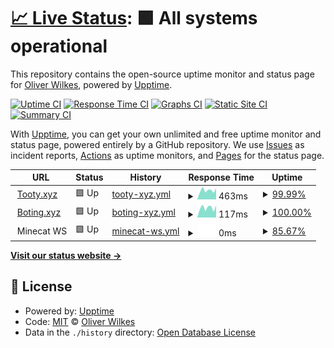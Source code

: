 # [📈 Live Status](https://status.tooty.xyz): <!--live status--> **🟩 All systems operational**

This repository contains the open-source uptime monitor and status page for [Oliver Wilkes](https://status.tooty.xyz), powered by [Upptime](https://github.com/upptime/upptime).

[![Uptime CI](https://github.com/ooliver1/status/workflows/Uptime%20CI/badge.svg)](https://github.com/ooliver1/status/actions?query=workflow%3A%22Uptime+CI%22)
[![Response Time CI](https://github.com/ooliver1/status/workflows/Response%20Time%20CI/badge.svg)](https://github.com/ooliver1/status/actions?query=workflow%3A%22Response+Time+CI%22)
[![Graphs CI](https://github.com/ooliver1/status/workflows/Graphs%20CI/badge.svg)](https://github.com/ooliver1/status/actions?query=workflow%3A%22Graphs+CI%22)
[![Static Site CI](https://github.com/ooliver1/status/workflows/Static%20Site%20CI/badge.svg)](https://github.com/ooliver1/status/actions?query=workflow%3A%22Static+Site+CI%22)
[![Summary CI](https://github.com/ooliver1/status/workflows/Summary%20CI/badge.svg)](https://github.com/ooliver1/status/actions?query=workflow%3A%22Summary+CI%22)

With [Upptime](https://upptime.js.org), you can get your own unlimited and free uptime monitor and status page, powered entirely by a GitHub repository. We use [Issues](https://github.com/ooliver1/status/issues) as incident reports, [Actions](https://github.com/ooliver1/status/actions) as uptime monitors, and [Pages](https://status.tooty.xyz) for the status page.

<!--start: status pages-->
<!-- This summary is generated by Upptime (https://github.com/upptime/upptime) -->
<!-- Do not edit this manually, your changes will be overwritten -->
<!-- prettier-ignore -->
| URL | Status | History | Response Time | Uptime |
| --- | ------ | ------- | ------------- | ------ |
| <img alt="" src="https://favicons.githubusercontent.com/tooty.xyz" height="13"> [Tooty.xyz](https://tooty.xyz) | 🟩 Up | [tooty-xyz.yml](https://github.com/ooliver1/status/commits/HEAD/history/tooty-xyz.yml) | <details><summary><img alt="Response time graph" src="./graphs/tooty-xyz/response-time-week.png" height="20"> 463ms</summary><br><a href="https://status.tooty.xyz/history/tooty-xyz"><img alt="Response time 632" src="https://img.shields.io/endpoint?url=https%3A%2F%2Fraw.githubusercontent.com%2Fooliver1%2Fstatus%2FHEAD%2Fapi%2Ftooty-xyz%2Fresponse-time.json"></a><br><a href="https://status.tooty.xyz/history/tooty-xyz"><img alt="24-hour response time 425" src="https://img.shields.io/endpoint?url=https%3A%2F%2Fraw.githubusercontent.com%2Fooliver1%2Fstatus%2FHEAD%2Fapi%2Ftooty-xyz%2Fresponse-time-day.json"></a><br><a href="https://status.tooty.xyz/history/tooty-xyz"><img alt="7-day response time 463" src="https://img.shields.io/endpoint?url=https%3A%2F%2Fraw.githubusercontent.com%2Fooliver1%2Fstatus%2FHEAD%2Fapi%2Ftooty-xyz%2Fresponse-time-week.json"></a><br><a href="https://status.tooty.xyz/history/tooty-xyz"><img alt="30-day response time 577" src="https://img.shields.io/endpoint?url=https%3A%2F%2Fraw.githubusercontent.com%2Fooliver1%2Fstatus%2FHEAD%2Fapi%2Ftooty-xyz%2Fresponse-time-month.json"></a><br><a href="https://status.tooty.xyz/history/tooty-xyz"><img alt="1-year response time 632" src="https://img.shields.io/endpoint?url=https%3A%2F%2Fraw.githubusercontent.com%2Fooliver1%2Fstatus%2FHEAD%2Fapi%2Ftooty-xyz%2Fresponse-time-year.json"></a></details> | <details><summary><a href="https://status.tooty.xyz/history/tooty-xyz">99.99%</a></summary><a href="https://status.tooty.xyz/history/tooty-xyz"><img alt="All-time uptime 99.99%" src="https://img.shields.io/endpoint?url=https%3A%2F%2Fraw.githubusercontent.com%2Fooliver1%2Fstatus%2FHEAD%2Fapi%2Ftooty-xyz%2Fuptime.json"></a><br><a href="https://status.tooty.xyz/history/tooty-xyz"><img alt="24-hour uptime 99.93%" src="https://img.shields.io/endpoint?url=https%3A%2F%2Fraw.githubusercontent.com%2Fooliver1%2Fstatus%2FHEAD%2Fapi%2Ftooty-xyz%2Fuptime-day.json"></a><br><a href="https://status.tooty.xyz/history/tooty-xyz"><img alt="7-day uptime 99.99%" src="https://img.shields.io/endpoint?url=https%3A%2F%2Fraw.githubusercontent.com%2Fooliver1%2Fstatus%2FHEAD%2Fapi%2Ftooty-xyz%2Fuptime-week.json"></a><br><a href="https://status.tooty.xyz/history/tooty-xyz"><img alt="30-day uptime 99.95%" src="https://img.shields.io/endpoint?url=https%3A%2F%2Fraw.githubusercontent.com%2Fooliver1%2Fstatus%2FHEAD%2Fapi%2Ftooty-xyz%2Fuptime-month.json"></a><br><a href="https://status.tooty.xyz/history/tooty-xyz"><img alt="1-year uptime 99.99%" src="https://img.shields.io/endpoint?url=https%3A%2F%2Fraw.githubusercontent.com%2Fooliver1%2Fstatus%2FHEAD%2Fapi%2Ftooty-xyz%2Fuptime-year.json"></a></details>
| <img alt="" src="https://favicons.githubusercontent.com/boting.xyz" height="13"> [Boting.xyz](https://boting.xyz) | 🟩 Up | [boting-xyz.yml](https://github.com/ooliver1/status/commits/HEAD/history/boting-xyz.yml) | <details><summary><img alt="Response time graph" src="./graphs/boting-xyz/response-time-week.png" height="20"> 117ms</summary><br><a href="https://status.tooty.xyz/history/boting-xyz"><img alt="Response time 219" src="https://img.shields.io/endpoint?url=https%3A%2F%2Fraw.githubusercontent.com%2Fooliver1%2Fstatus%2FHEAD%2Fapi%2Fboting-xyz%2Fresponse-time.json"></a><br><a href="https://status.tooty.xyz/history/boting-xyz"><img alt="24-hour response time 104" src="https://img.shields.io/endpoint?url=https%3A%2F%2Fraw.githubusercontent.com%2Fooliver1%2Fstatus%2FHEAD%2Fapi%2Fboting-xyz%2Fresponse-time-day.json"></a><br><a href="https://status.tooty.xyz/history/boting-xyz"><img alt="7-day response time 117" src="https://img.shields.io/endpoint?url=https%3A%2F%2Fraw.githubusercontent.com%2Fooliver1%2Fstatus%2FHEAD%2Fapi%2Fboting-xyz%2Fresponse-time-week.json"></a><br><a href="https://status.tooty.xyz/history/boting-xyz"><img alt="30-day response time 365" src="https://img.shields.io/endpoint?url=https%3A%2F%2Fraw.githubusercontent.com%2Fooliver1%2Fstatus%2FHEAD%2Fapi%2Fboting-xyz%2Fresponse-time-month.json"></a><br><a href="https://status.tooty.xyz/history/boting-xyz"><img alt="1-year response time 219" src="https://img.shields.io/endpoint?url=https%3A%2F%2Fraw.githubusercontent.com%2Fooliver1%2Fstatus%2FHEAD%2Fapi%2Fboting-xyz%2Fresponse-time-year.json"></a></details> | <details><summary><a href="https://status.tooty.xyz/history/boting-xyz">100.00%</a></summary><a href="https://status.tooty.xyz/history/boting-xyz"><img alt="All-time uptime 100.00%" src="https://img.shields.io/endpoint?url=https%3A%2F%2Fraw.githubusercontent.com%2Fooliver1%2Fstatus%2FHEAD%2Fapi%2Fboting-xyz%2Fuptime.json"></a><br><a href="https://status.tooty.xyz/history/boting-xyz"><img alt="24-hour uptime 100.00%" src="https://img.shields.io/endpoint?url=https%3A%2F%2Fraw.githubusercontent.com%2Fooliver1%2Fstatus%2FHEAD%2Fapi%2Fboting-xyz%2Fuptime-day.json"></a><br><a href="https://status.tooty.xyz/history/boting-xyz"><img alt="7-day uptime 100.00%" src="https://img.shields.io/endpoint?url=https%3A%2F%2Fraw.githubusercontent.com%2Fooliver1%2Fstatus%2FHEAD%2Fapi%2Fboting-xyz%2Fuptime-week.json"></a><br><a href="https://status.tooty.xyz/history/boting-xyz"><img alt="30-day uptime 100.00%" src="https://img.shields.io/endpoint?url=https%3A%2F%2Fraw.githubusercontent.com%2Fooliver1%2Fstatus%2FHEAD%2Fapi%2Fboting-xyz%2Fuptime-month.json"></a><br><a href="https://status.tooty.xyz/history/boting-xyz"><img alt="1-year uptime 100.00%" src="https://img.shields.io/endpoint?url=https%3A%2F%2Fraw.githubusercontent.com%2Fooliver1%2Fstatus%2FHEAD%2Fapi%2Fboting-xyz%2Fuptime-year.json"></a></details>
| <img alt="" src="https://favicons.githubusercontent.com/null" height="13"> Minecat WS | 🟩 Up | [minecat-ws.yml](https://github.com/ooliver1/status/commits/HEAD/history/minecat-ws.yml) | <details><summary><img alt="Response time graph" src="./graphs/minecat-ws/response-time-week.png" height="20"> 0ms</summary><br><a href="https://status.tooty.xyz/history/minecat-ws"><img alt="Response time 302" src="https://img.shields.io/endpoint?url=https%3A%2F%2Fraw.githubusercontent.com%2Fooliver1%2Fstatus%2FHEAD%2Fapi%2Fminecat-ws%2Fresponse-time.json"></a><br><a href="https://status.tooty.xyz/history/minecat-ws"><img alt="24-hour response time 0" src="https://img.shields.io/endpoint?url=https%3A%2F%2Fraw.githubusercontent.com%2Fooliver1%2Fstatus%2FHEAD%2Fapi%2Fminecat-ws%2Fresponse-time-day.json"></a><br><a href="https://status.tooty.xyz/history/minecat-ws"><img alt="7-day response time 0" src="https://img.shields.io/endpoint?url=https%3A%2F%2Fraw.githubusercontent.com%2Fooliver1%2Fstatus%2FHEAD%2Fapi%2Fminecat-ws%2Fresponse-time-week.json"></a><br><a href="https://status.tooty.xyz/history/minecat-ws"><img alt="30-day response time 0" src="https://img.shields.io/endpoint?url=https%3A%2F%2Fraw.githubusercontent.com%2Fooliver1%2Fstatus%2FHEAD%2Fapi%2Fminecat-ws%2Fresponse-time-month.json"></a><br><a href="https://status.tooty.xyz/history/minecat-ws"><img alt="1-year response time 302" src="https://img.shields.io/endpoint?url=https%3A%2F%2Fraw.githubusercontent.com%2Fooliver1%2Fstatus%2FHEAD%2Fapi%2Fminecat-ws%2Fresponse-time-year.json"></a></details> | <details><summary><a href="https://status.tooty.xyz/history/minecat-ws">85.67%</a></summary><a href="https://status.tooty.xyz/history/minecat-ws"><img alt="All-time uptime 95.58%" src="https://img.shields.io/endpoint?url=https%3A%2F%2Fraw.githubusercontent.com%2Fooliver1%2Fstatus%2FHEAD%2Fapi%2Fminecat-ws%2Fuptime.json"></a><br><a href="https://status.tooty.xyz/history/minecat-ws"><img alt="24-hour uptime 99.94%" src="https://img.shields.io/endpoint?url=https%3A%2F%2Fraw.githubusercontent.com%2Fooliver1%2Fstatus%2FHEAD%2Fapi%2Fminecat-ws%2Fuptime-day.json"></a><br><a href="https://status.tooty.xyz/history/minecat-ws"><img alt="7-day uptime 85.67%" src="https://img.shields.io/endpoint?url=https%3A%2F%2Fraw.githubusercontent.com%2Fooliver1%2Fstatus%2FHEAD%2Fapi%2Fminecat-ws%2Fuptime-week.json"></a><br><a href="https://status.tooty.xyz/history/minecat-ws"><img alt="30-day uptime 96.66%" src="https://img.shields.io/endpoint?url=https%3A%2F%2Fraw.githubusercontent.com%2Fooliver1%2Fstatus%2FHEAD%2Fapi%2Fminecat-ws%2Fuptime-month.json"></a><br><a href="https://status.tooty.xyz/history/minecat-ws"><img alt="1-year uptime 95.58%" src="https://img.shields.io/endpoint?url=https%3A%2F%2Fraw.githubusercontent.com%2Fooliver1%2Fstatus%2FHEAD%2Fapi%2Fminecat-ws%2Fuptime-year.json"></a></details>

<!--end: status pages-->

[**Visit our status website →**](https://status.tooty.xyz)

## 📄 License

- Powered by: [Upptime](https://github.com/upptime/upptime)
- Code: [MIT](./LICENSE) © [Oliver Wilkes](https://status.tooty.xyz)
- Data in the `./history` directory: [Open Database License](https://opendatacommons.org/licenses/odbl/1-0/)
